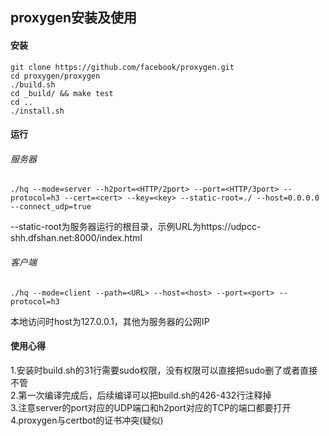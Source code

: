 ## proxygen安装及使用
#### 安装
```
git clone https://github.com/facebook/proxygen.git
cd proxygen/proxygen
./build.sh
cd _build/ && make test
cd ..
./install.sh
```
#### 运行
###### 服务器
```
./hq --mode=server --h2port=<HTTP/2port> --port=<HTTP/3port> --protocol=h3 --cert=<cert> --key=<key> --static-root=./ --host=0.0.0.0 --connect_udp=true
```
--static-root为服务器运行的根目录，示例URL为https://udpcc-shh.dfshan.net:8000/index.html
###### 客户端
```
./hq --mode=client --path=<URL> --host=<host> --port=<port> --protocol=h3
```
本地访问时host为127.0.0.1，其他为服务器的公网IP
#### 使用心得
1.安装时build.sh的31行需要sudo权限，没有权限可以直接把sudo删了或者直接不管<br>
2.第一次编译完成后，后续编译可以把build.sh的426-432行注释掉<br>
3.注意server的port对应的UDP端口和h2port对应的TCP的端口都要打开<br>
4.proxygen与certbot的证书冲突(疑似)<br>

